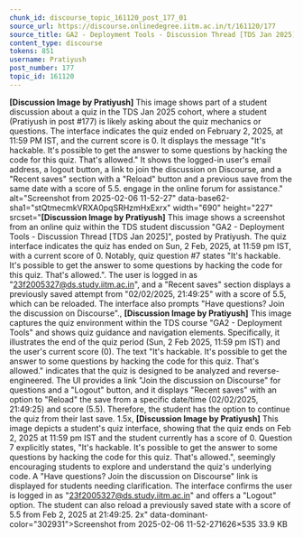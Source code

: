 ```yaml
---
chunk_id: discourse_topic_161120_post_177_01
source_url: https://discourse.onlinedegree.iitm.ac.in/t/161120/177
source_title: GA2 - Deployment Tools - Discussion Thread [TDS Jan 2025]
content_type: discourse
tokens: 851
username: Pratiyush
post_number: 177
topic_id: 161120
---
```


**[Discussion Image by Pratiyush]** This image shows part of a student discussion about a quiz in the TDS Jan 2025 cohort, where a student (Pratiyush in post #177) is likely asking about the quiz mechanics or questions. The interface indicates the quiz ended on February 2, 2025, at 11:59 PM IST, and the current score is 0. It displays the message "It's hackable. It's possible to get the answer to some questions by hacking the code for this quiz. That's allowed." It shows the logged-in user's email address, a logout button, a link to join the discussion on Discourse, and a "Recent saves" section with a "Reload" button and a previous save from the same date with a score of 5.5. engage in the online forum for assistance." alt="Screenshot from 2025-02-06 11-52-27" data-base62-sha1="stQtmecmkVRXA0pqSRHzmHxExrx" width="690" height="227" srcset="**[Discussion Image by Pratiyush]** This image shows a screenshot from an online quiz within the TDS student discussion "GA2 - Deployment Tools - Discussion Thread [TDS Jan 2025]", posted by Pratiyush. The quiz interface indicates the quiz has ended on Sun, 2 Feb, 2025, at 11:59 pm IST, with a current score of 0. Notably, quiz question #7 states "It's hackable. It's possible to get the answer to some questions by hacking the code for this quiz. That's allowed.". The user is logged in as "23f2005327@ds.study.iitm.ac.in", and a "Recent saves" section displays a previously saved attempt from "02/02/2025, 21:49:25" with a score of 5.5, which can be reloaded. The interface also prompts "Have questions? Join the discussion on Discourse"., **[Discussion Image by Pratiyush]** This image captures the quiz environment within the TDS course "GA2 - Deployment Tools" and shows quiz guidance and navigation elements. Specifically, it illustrates the end of the quiz period (Sun, 2 Feb 2025, 11:59 pm IST) and the user's current score (0). The text "It's hackable. It's possible to get the answer to some questions by hacking the code for this quiz. That's allowed." indicates that the quiz is designed to be analyzed and reverse-engineered. The UI provides a link "Join the discussion on Discourse" for questions and a "Logout" button, and it displays "Recent saves" with an option to "Reload" the save from a specific date/time (02/02/2025, 21:49:25) and score (5.5). Therefore, the student has the option to continue the quiz from their last save. 1.5x, **[Discussion Image by Pratiyush]** This image depicts a student's quiz interface, showing that the quiz ends on Feb 2, 2025 at 11:59 pm IST and the student currently has a score of 0. Question 7 explicitly states, "It's hackable. It's possible to get the answer to some questions by hacking the code for this quiz. That's allowed.", seemingly encouraging students to explore and understand the quiz's underlying code. A "Have questions? Join the discussion on Discourse" link is displayed for students needing clarification. The interface confirms the user is logged in as "23f2005327@ds.study.iitm.ac.in" and offers a "Logout" option. The student can also reload a previously saved state with a score of 5.5 from Feb 2, 2025 at 21:49:25. 2x" data-dominant-color="302931">Screenshot from 2025-02-06 11-52-271626×535 33.9 KB
